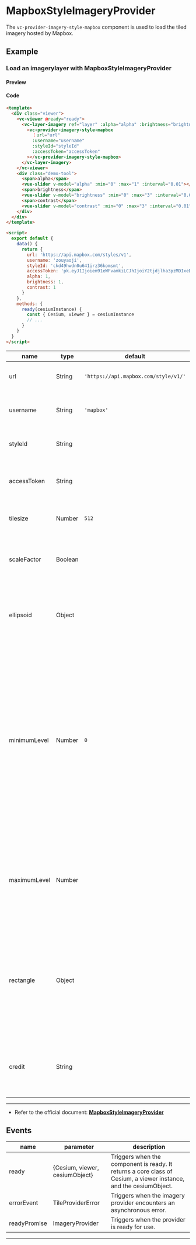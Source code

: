 # MapboxStyleImageryProvider

The `vc-provider-imagery-style-mapbox` component is used to load the tiled imagery hosted by Mapbox.

## Example

### Load an imagerylayer with MapboxStyleImageryProvider

#### Preview

<doc-preview>
  <template>
    <div class="viewer">
      <vc-viewer @ready="ready">
        <vc-layer-imagery ref="layer" :alpha="alpha" :brightness="brightness" :contrast="contrast">
          <vc-provider-imagery-style-mapbox
            ：url="url"
            :username="username"
            :styleId="styleId"
            :accessToken="accessToken"
          ></vc-provider-imagery-style-mapbox>
        </vc-layer-imagery>
      </vc-viewer>
      <div class="demo-tool">
        <span>alpha</span>
        <vue-slider v-model="alpha" :min="0" :max="1" :interval="0.01"></vue-slider>
        <span>brightness</span>
        <vue-slider v-model="brightness" :min="0" :max="3" :interval="0.01"></vue-slider>
        <span>contrast</span>
        <vue-slider v-model="contrast" :min="0" :max="3" :interval="0.01"></vue-slider>
      </div>
    </div>
  </template>

  <script>
    export default {
      data() {
        return {
          url: 'https://api.mapbox.com/styles/v1',
          username: 'zouyaoji',
          styleId: 'ckd49hwdn0u641irz36komsmt',
          accessToken: 'pk.eyJ1Ijoiem91eWFvamkiLCJhIjoiY2tjdjlha3pzMDIxeDJ1bWxhaWNnaGNkdSJ9.WaGuuQT8YcWTPx3KNQfF7A',
          alpha: 1,
          brightness: 1,
          contrast: 1
        }
      },
      methods: {
        ready(cesiumInstance) {
          const { Cesium, viewer } = cesiumInstance
          // ...
        }
      }
    }
  </script>
</doc-preview>

#### Code

```html
<template>
  <div class="viewer">
    <vc-viewer @ready="ready">
      <vc-layer-imagery ref="layer" :alpha="alpha" :brightness="brightness" :contrast="contrast">
        <vc-provider-imagery-style-mapbox
          ：url="url"
          :username="username"
          :styleId="styleId"
          :accessToken="accessToken"
        ></vc-provider-imagery-style-mapbox>
      </vc-layer-imagery>
    </vc-viewer>
    <div class="demo-tool">
      <span>alpha</span>
      <vue-slider v-model="alpha" :min="0" :max="1" :interval="0.01"></vue-slider>
      <span>brightness</span>
      <vue-slider v-model="brightness" :min="0" :max="3" :interval="0.01"></vue-slider>
      <span>contrast</span>
      <vue-slider v-model="contrast" :min="0" :max="3" :interval="0.01"></vue-slider>
    </div>
  </div>
</template>

<script>
  export default {
    data() {
      return {
        url: 'https://api.mapbox.com/styles/v1',
        username: 'zouyaoji',
        styleId: 'ckd49hwdn0u641irz36komsmt',
        accessToken: 'pk.eyJ1Ijoiem91eWFvamkiLCJhIjoiY2tjdjlha3pzMDIxeDJ1bWxhaWNnaGNkdSJ9.WaGuuQT8YcWTPx3KNQfF7A',
        alpha: 1,
        brightness: 1,
        contrast: 1
      }
    },
    methods: {
      ready(cesiumInstance) {
        const { Cesium, viewer } = cesiumInstance
        // ...
      }
    }
  }
</script>
```

<!-- prettier-ignore -->
|name|type|default|description|
| ------------ | ------ | ------------------------------ | --------------------------------------------------- |
| url | String | `'https://api.mapbox.com/style/v1/'` | `optional` The Mapbox server url. |
| username | String | `'mapbox'` | `optional` The username of the map account. |
| styleId | String | | `optional` The Mapbox Style ID. |
| accessToken | String | | `optional` 	The public access token for the imagery. |
| tilesize | Number | `512` | `optional` The size of the image tiles. |
| scaleFactor | Boolean |  | `optional` Determines if tiles are rendered at a @2x scale factor. |
| ellipsoid | Object | | `optional` The ellipsoid. If not specified, the WGS84 ellipsoid is used. |
| minimumLevel | Number | `0` | `optional` The minimum level-of-detail supported by the imagery provider. Take care when specifying this that the number of tiles at the minimum level is small, such as four or less. A larger number is likely to result in rendering problems. |
| maximumLevel | Number | | `optional` 	The maximum level-of-detail supported by the imagery provider, or undefined if there is no limit. |
| rectangle | Object | | `optional` The rectangle, in radians, covered by the image. **结构：{ west: number, south: number, east: number, north: number }** |
| credit | String | | `optional` A credit for the data source, which is displayed on the canvas. |

---

- Refer to the official document: **[MapboxStyleImageryProvider](https://cesium.com/docs/cesiumjs-ref-doc/MapboxStyleImageryProvider.html)**

## Events

<!-- prettier-ignore -->
| name | parameter | description |
| ---- | --------- | ----------- |
| ready | {Cesium, viewer, cesiumObject} | Triggers when the component is ready. It returns a core class of Cesium, a viewer instance, and the cesiumObject. |
| errorEvent | TileProviderError | Triggers when the imagery provider encounters an asynchronous error. |
| readyPromise | ImageryProvider | Triggers when the provider is ready for use. |

---
